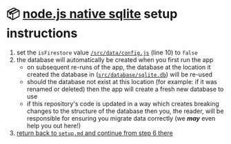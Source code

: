 # 📦 [node.js native sqlite](https://nodejs.org/api/sqlite.html) setup instructions

1. set the `isFirestore` value [`/src/data/config.js`](../src/data/config.js#L10) (line 10) to `false`
2. the database will automatically be created when you first run the app
   - on subsequent re-runs of the app, the database at the location it created the database in ([`src/database/sqlite.db`](../src/database/sqlite.db)) will be re-used
   - should the database not exist at this location (for example: if it was renamed or deleted) then the app will create a fresh new database to use
   - if this repository's code is updated in a way which creates breaking changes to the structure of the database then you, the reader, will be responsible for ensuring you migrate data correctly (we ***may*** even help you out here!)
3. [return back to `setup.md` and continue from step 6 there](./setup.md)